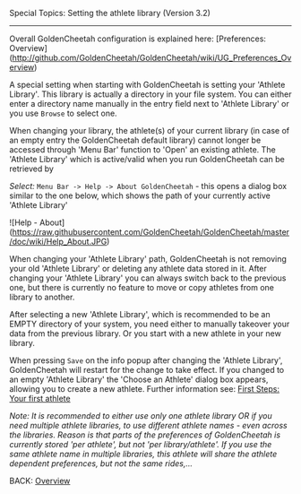 Special Topics: Setting the athlete library (Version 3.2)
***

Overall GoldenCheetah configuration is explained here: [Preferences: Overview] (http://github.com/GoldenCheetah/GoldenCheetah/wiki/UG_Preferences_Overview)

A special setting when starting with GoldenCheetah is setting your 'Athlete Library'. This library is actually a directory in your file system. You can either enter a directory name manually in the entry field next to 'Athlete Library' or you use `Browse` to select one.

When changing your library, the athlete(s) of your current library (in case of an empty entry the GoldenCheetah default library) cannot longer be accessed through 'Menu Bar' function to 'Open' an existing athlete. The 'Athlete Library' which is active/valid when you run GoldenCheetah can be retrieved by 

_Select:_ `Menu Bar -> Help -> About GoldenCheetah` - this opens a dialog box similar to the one below, which shows the path of your currently active 'Athlete Library'

![Help - About] (https://raw.githubusercontent.com/GoldenCheetah/GoldenCheetah/master/doc/wiki/Help_About.JPG)

When changing your 'Athlete Library' path, GoldenCheetah is not removing your old 'Athlete Library' or deleting any athlete data stored in it. After changing your 'Athlete Library' you can always switch back to the previous one, but there is currently no feature to move or copy athletes from one library to another.

After selecting a new 'Athlete Library', which is recommended to be an EMPTY directory of your system, you need either to manually takeover your data from the previous library. Or you start with a new athlete in your new library.

When pressing `Save` on the info popup after changing the 'Athlete Library', GoldenCheetah will restart for the change to take effect. If you changed to an empty 'Athlete Library' the 'Choose an Athlete' dialog box appears, allowing you to create a new athlete. Further information see: [First Steps: Your first athlete](https://github.com/GoldenCheetah/GoldenCheetah/wiki/UG_First-Steps_Your-first-athlete)

 _Note: It is recommended to either use only one athlete library OR if you need multiple athlete libraries, to use different athlete names - even across the libraries. Reason is that parts of the preferences of GoldenCheetah is currently stored 'per athlete', but not 'per library/athlete'. If you use the same athlete name in multiple libraries, this athlete will share the athlete dependent preferences, but not the same rides,..._

BACK: [Overview](UG_Main-Page_Users-Guide)